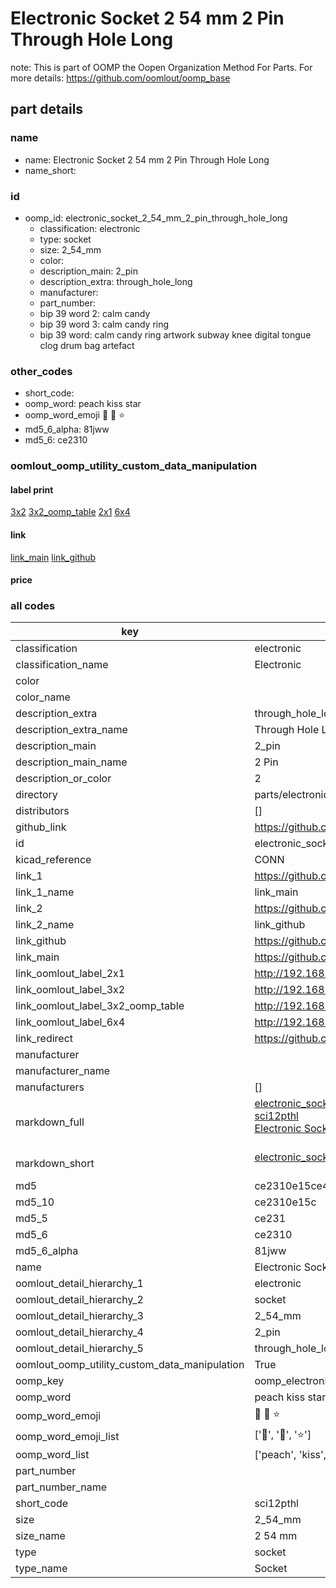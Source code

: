 # Electronic Socket 2 54 mm 2 Pin Through Hole Long  

note: This is part of OOMP the Oopen Organization Method For Parts. For more details: https://github.com/oomlout/oomp_base

##  part details
  







### name
* name: Electronic Socket 2 54 mm 2 Pin Through Hole Long
* name_short: 
### id
* oomp_id: electronic_socket_2_54_mm_2_pin_through_hole_long
  * classification: electronic
  * type: socket
  * size: 2_54_mm
  * color: 
  * description_main: 2_pin
  * description_extra: through_hole_long
  * manufacturer: 
  * part_number: 
  * bip 39 word 2: calm candy
  * bip 39 word 3: calm candy ring
  * bip 39 word: calm candy ring artwork subway knee digital tongue clog drum bag artefact

### other_codes
* short_code: 
* oomp_word: peach kiss star
* oomp_word_emoji :peach: :kiss: :star:
* md5_6_alpha: 81jww
* md5_6: ce2310






### oomlout_oomp_utility_custom_data_manipulation
#### label print
[3x2](http://192.168.1.245:1112/?label=oomp%2081jww)
[3x2_oomp_table](http://192.168.1.108:1112/?label=oomp%2081jww)
[2x1](http://192.168.1.242:1112/?label=oomp%2081jww)
[6x4](http://192.168.1.55:1112/?label=oomp%2081jww)    

#### link

[link_main](https://github.com/oomlout/oomlout_oomp_version_1_messy/tree/main/parts/electronic_socket_2_54_mm_2_pin_through_hole_long) [link_github](https://github.com/oomlout/oomlout_oomp_version_1_messy/tree/main/parts/electronic_socket_2_54_mm_2_pin_through_hole_long)                             

#### price







### all codes 
| key | value |  
| --- | --- |  
| classification | electronic |  
| classification_name | Electronic |  
| color |  |  
| color_name |  |  
| description_extra | through_hole_long |  
| description_extra_name | Through Hole Long |  
| description_main | 2_pin |  
| description_main_name | 2 Pin |  
| description_or_color | 2 |  
| directory | parts/electronic_socket_2_54_mm_2_pin_through_hole_long |  
| distributors | [] |  
| github_link | https://github.com/oomlout/oomlout_oomp_part_src/tree/main/parts/electronic_socket_2_54_mm_2_pin_through_hole_long |  
| id | electronic_socket_2_54_mm_2_pin_through_hole_long |  
| kicad_reference | CONN |  
| link_1 | https://github.com/oomlout/oomlout_oomp_version_1_messy/tree/main/parts/electronic_socket_2_54_mm_2_pin_through_hole_long |  
| link_1_name | link_main |  
| link_2 | https://github.com/oomlout/oomlout_oomp_version_1_messy/tree/main/parts/electronic_socket_2_54_mm_2_pin_through_hole_long |  
| link_2_name | link_github |  
| link_github | https://github.com/oomlout/oomlout_oomp_version_1_messy/tree/main/parts/electronic_socket_2_54_mm_2_pin_through_hole_long |  
| link_main | https://github.com/oomlout/oomlout_oomp_version_1_messy/tree/main/parts/electronic_socket_2_54_mm_2_pin_through_hole_long |  
| link_oomlout_label_2x1 | http://192.168.1.242:1112/?label=oomp%2081jww |  
| link_oomlout_label_3x2 | http://192.168.1.245:1112/?label=oomp%2081jww |  
| link_oomlout_label_3x2_oomp_table | http://192.168.1.108:1112/?label=oomp%2081jww |  
| link_oomlout_label_6x4 | http://192.168.1.55:1112/?label=oomp%2081jww |  
| link_redirect | https://github.com/oomlout/oomlout_oomp_version_1_messy/tree/main/parts/electronic_socket_2_54_mm_2_pin_through_hole_long |  
| manufacturer |  |  
| manufacturer_name |  |  
| manufacturers | [] |  
| markdown_full | [electronic_socket_2_54_mm_2_pin_through_hole_long](none)<br>[sci12pthl](none)<br>[Electronic Socket 2 54 Mm 2 Pin Through Hole Long](none)<br><br> |  
| markdown_short | [electronic_socket_2_54_mm_2_pin_through_hole_long](none)<br><br> |  
| md5 | ce2310e15ce467bdee6c10d374085104 |  
| md5_10 | ce2310e15c |  
| md5_5 | ce231 |  
| md5_6 | ce2310 |  
| md5_6_alpha | 81jww |  
| name | Electronic Socket 2 54 mm 2 Pin Through Hole Long |  
| oomlout_detail_hierarchy_1 | electronic |  
| oomlout_detail_hierarchy_2 | socket |  
| oomlout_detail_hierarchy_3 | 2_54_mm |  
| oomlout_detail_hierarchy_4 | 2_pin |  
| oomlout_detail_hierarchy_5 | through_hole_long |  
| oomlout_oomp_utility_custom_data_manipulation | True |  
| oomp_key | oomp_electronic_socket_2_54_mm_2_pin_through_hole_long |  
| oomp_word | peach kiss star |  
| oomp_word_emoji | :peach: :kiss: :star: |  
| oomp_word_emoji_list | [':peach:', ':kiss:', ':star:'] |  
| oomp_word_list | ['peach', 'kiss', 'star'] |  
| part_number |  |  
| part_number_name |  |  
| short_code | sci12pthl |  
| size | 2_54_mm |  
| size_name | 2 54 mm |  
| type | socket |  
| type_name | Socket |  
